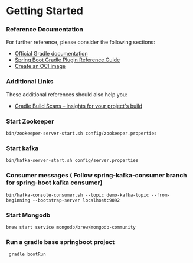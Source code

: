 # Getting Started

### Reference Documentation
For further reference, please consider the following sections:

* [Official Gradle documentation](https://docs.gradle.org)
* [Spring Boot Gradle Plugin Reference Guide](https://docs.spring.io/spring-boot/docs/3.1.0/gradle-plugin/reference/html/)
* [Create an OCI image](https://docs.spring.io/spring-boot/docs/3.1.0/gradle-plugin/reference/html/#build-image)

### Additional Links
These additional references should also help you:

* [Gradle Build Scans – insights for your project's build](https://scans.gradle.com#gradle)


### Start Zookeeper
    bin/zookeeper-server-start.sh config/zookeeper.properties
### Start kafka
    bin/kafka-server-start.sh config/server.properties
### Consumer messages ( Follow spring-kafka-consumer branch for spring-boot kafka consumer)
    bin/kafka-console-consumer.sh --topic demo-kafka-topic --from-beginning --bootstrap-server localhost:9092
### Start Mongodb
    brew start service mongodb/brew/mongodb-community
### Run a gradle base springboot project
     gradle bootRun   